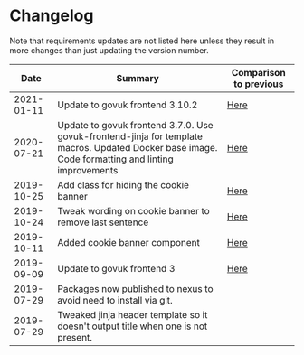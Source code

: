# Changelog

Note that requirements updates are not listed here unless they result in more changes than just updating the version number.

| Date | Summary | Comparison to previous |
|---|---|---|
| 2021-01-11 | Update to govuk frontend 3.10.2 | [Here](https://github.com/LandRegistry/hmlr-design-system/pull/66) |
| 2020-07-21 | Update to govuk frontend 3.7.0. Use govuk-frontend-jinja for template macros. Updated Docker base image. Code formatting and linting improvements | [Here](https://github.com/LandRegistry/hmlr-design-system/pull/63) |
| 2019-10-25 | Add class for hiding the cookie banner | [Here](https://github.com/LandRegistry/hmlr-design-system/pull/61) |
| 2019-10-24 | Tweak wording on cookie banner to remove last sentence | [Here](https://github.com/LandRegistry/hmlr-design-system/pull/59) |
| 2019-10-11 | Added cookie banner component | [Here](https://github.com/LandRegistry/hmlr-design-system/pull/52) |
| 2019-09-09 | Update to govuk frontend 3 | [Here](https://github.com/LandRegistry/hmlr-design-system/pull/50) |
| 2019-07-29 | Packages now published to nexus to avoid need to install via git. | |
| 2019-07-29 | Tweaked jinja header template so it doesn't output title when one is not present. | |
